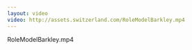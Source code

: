 ```yaml
---
layout: video
video: http://assets.switzerland.com/RoleModelBarkley.mp4
---
```

RoleModelBarkley.mp4
